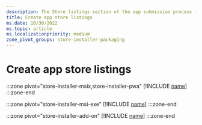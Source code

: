 ```yaml
---
description: The Store listings section of the app submission process is where you provide the text and images that customers will see when viewing your app's listing in the Microsoft Store.
title: Create app store listings
ms.date: 10/30/2022
ms.topic: article
ms.localizationpriority: medium
zone_pivot_groups: store-installer-packaging
---
```


# Create app store listings

:::zone pivot="store-installer-msix,store-installer-pwa"
[!INCLUDE [name](../../../includes/store/msix/create-app-store-listing.md)]
:::zone-end

:::zone pivot="store-installer-msi-exe"
[!INCLUDE [name](../../../includes/store/msi/create-app-store-listing.md)]
:::zone-end

:::zone pivot="store-installer-add-on"
[!INCLUDE [name](../../../includes/store/add-on/create-app-store-listing.md)]
:::zone-end

